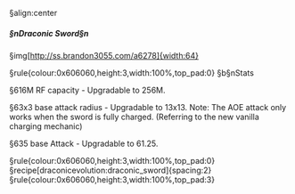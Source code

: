§align:center
##### §nDraconic Sword§n

§img[http://ss.brandon3055.com/a6278]{width:64}

§rule{colour:0x606060,height:3,width:100%,top_pad:0}
§b§nStats

§616M RF capacity - Upgradable to 256M.

§63x3 base attack radius - Upgradable to 13x13.
Note: The AOE attack only works when the sword is fully charged.
(Referring to the new vanilla charging mechanic)


§635 base Attack - Upgradable to 61.25.

§rule{colour:0x606060,height:3,width:100%,top_pad:0}
§recipe[draconicevolution:draconic_sword]{spacing:2}
§rule{colour:0x606060,height:3,width:100%,top_pad:3}